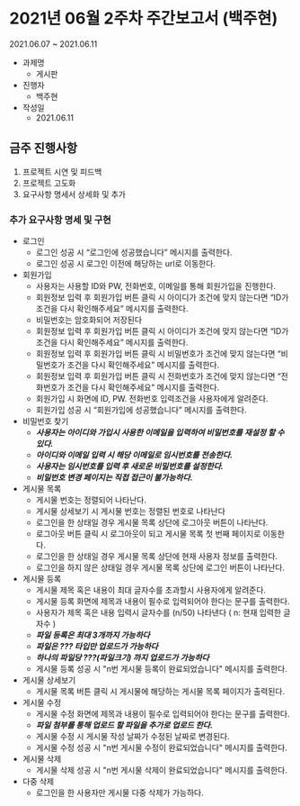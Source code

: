 # 2021년 06월 2주차 주간보고서 (백주현)
2021.06.07 ~ 2021.06.11

* 과제명
  * 게시판
* 진행자
  * 백주현
* 작성일
  * 2021.06.11 

## 금주 진행사항
1. 프로젝트 시연 및 피드백
2. 프로젝트 고도화
3. 요구사항 명세서 상세화 및 추가

### 추가 요구사항 명세 및 구현
* 로그인
  * 로그인 성공 시 “로그인에 성공했습니다” 메시지를 출력한다.
  * 로그인 성공 시 로그인 이전에 해당하는 url로 이동한다.
* 회원가입
  * 사용자는 사용할 ID와 PW, 전화번호, 이메일를 통해 회원가입을 진행한다.
  * 회원정보 입력 후 회원가입 버튼 클릭 시 아이디가 조건에 맞지 않는다면 “ID가 조건을 다시 확인해주세요” 메시지를 출력한다.
  * 비밀번호는 암호화되어 저장된다
  * 회원정보 입력 후 회원가입 버튼 클릭 시 아이디가 조건에 맞지 않는다면 “ID가 조건을 다시 확인해주세요” 메시지를 출력한다.
  * 회원정보 입력 후 회원가입 버튼 클릭 시 비밀번호가 조건에 맞지 않는다면 “비밀번호가 조건을 다시 확인해주세요” 메시지를 출력한다.
  * 회원정보 입력 후 회원가입 버튼 클릭 시 전화번호가 조건에 맞지 않는다면 “전화번호가 조건을 다시 확인해주세요” 메시지를 출력한다.
  * 회원가입 시 화면에 ID, PW. 전화번호 입력조건을 사용자에게 알려준다.
  * 회원가입 성공 시 “회원가입에 성공했습니다” 메시지를 출력한다.
* 비밀번호 찾기
  * ***사용자는 아이디와 가입시 사용한 이메일을 입력하여 비밀번호를 재설정 할 수 있다.***
  * ***아이디와 이메일 입력 시 해당 이메일로 임시번호를 전송한다.***
  * ***사용자는 임시번호를 입력 후 새로운 비밀번호를 설정한다.***
  * ***비밀번호 변경 페이지는 직접 접근이 불가능하다.***
* 게시물 목록
  * 게시물 번호는 정렬되어 나타난다.
  * 게시물 상세보기 시 게시물 번호는 정렬된 번호로 나타난다
  * 로그인을 한 상태일 경우 게시물 목록 상단에 로그아웃 버튼이 나타난다.
  * 로그아웃 버튼 클릭 시 로그아웃이 되고 게시물 목록 첫 번째 페이지로 이동한다. 
  * 로그인을 한 상태일 경우 게시물 목록 상단에 현재 사용자 정보를 출력한다.
  * 로그인을 하지 않은 상태일 경우 게시물 목록 상단에 로그인 버튼이 나타난다.
* 게시물 등록
  * 게시물 제목 혹은 내용이 최대 글자수를 초과할시 사용자에게 알려준다.
  * 게시물 등록 화면에 제목과 내용이 필수로 입력되어야 한다는 문구를 출력한다.
  * 사용자가 제목 혹은 내용 입력시 글자수를 (n/50) 나타낸다 ( n: 현재 입력한 글자수 )
  * ***파일 등록은 최대 3개까지 가능하다***
  * ***파일은 ??? 타입만 업로드가 가능하다***
  * ***하나의 파일당 ???(파일크기) 까지 업로드가 가능하다***
  * 게시물 등록 성공 시 "n번 게시물 등록이 완료되었습니다" 메시지를 출력한다.
* 게시물 상세보기
  * 게시물 목록 버튼 클릭 시 게시물에 해당하는 게시물 목록 페이지가 출력된다.
* 게시물 수정
  * 게시물 수정 화면에 제목과 내용이 필수로 입력되어야 한다는 문구를 출력한다.
  * ***파일 첨부를 통해 업로드 할 파일을 추가로 업로드 한다.***
  * 게시물 수정 시 게시물 작성 날짜가 수정된 날짜로 변경된다.
  * 게시물 수정 성공 시 "n번 게시물 수정이 완료되었습니다" 메시지를 출력한다.
* 게시물 삭제
  * 게시물 삭제 성공 시 "n번 게시물 삭제이 완료되었습니다" 메시지를 출력한다.
* 다중 삭제
  * 로그인을 한 사용자만 게시물 다중 삭제가 가능하다.
